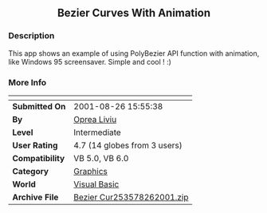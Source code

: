 ﻿<div align="center">

## Bezier Curves With Animation


</div>

### Description

This app shows an example of using PolyBezier API function with animation, like Windows 95 screensaver. Simple and cool ! :)
 
### More Info
 


<span>             |<span>
---                |---
**Submitted On**   |2001-08-26 15:55:38
**By**             |[Oprea Liviu](https://github.com/Planet-Source-Code/PSCIndex/blob/master/ByAuthor/oprea-liviu.md)
**Level**          |Intermediate
**User Rating**    |4.7 (14 globes from 3 users)
**Compatibility**  |VB 5\.0, VB 6\.0
**Category**       |[Graphics](https://github.com/Planet-Source-Code/PSCIndex/blob/master/ByCategory/graphics__1-46.md)
**World**          |[Visual Basic](https://github.com/Planet-Source-Code/PSCIndex/blob/master/ByWorld/visual-basic.md)
**Archive File**   |[Bezier Cur253578262001\.zip](https://github.com/Planet-Source-Code/oprea-liviu-bezier-curves-with-animation__1-26666/archive/master.zip)








